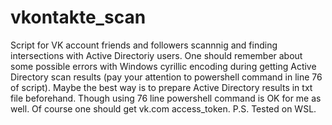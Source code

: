 # vkontakte_scan
Script for VK account friends and followers scannnig and finding intersections with Active Directoriy users.
One should remember about some possible errors with Windows cyrillic encoding during getting Active Directory scan results (pay your attention to powershell command in line 76 of script). Maybe the best way is to prepare Active Directory results in txt file beforehand. Though using 76 line powershell command is OK for me as well.
Of course one should get vk.com access_token.
P.S. Tested on WSL.
